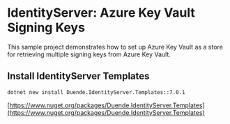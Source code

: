 # IdentityServer: Azure Key Vault Signing Keys
This sample project demonstrates how to set up Azure Key Vault as a store for retrieving multiple signing keys from Azure Key Vault.   


## Install IdentityServer Templates
`dotnet new install Duende.IdentityServer.Templates::7.0.1`   

[https://www.nuget.org/packages/Duende.IdentityServer.Templates](https://www.nuget.org/packages/Duende.IdentityServer.Templates)   
